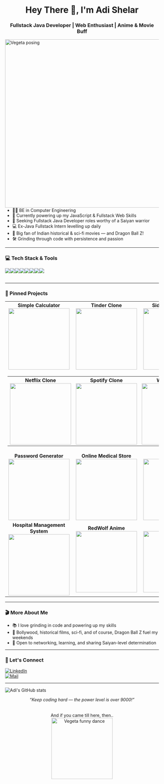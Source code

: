 
<h1 align="center">Hey There 👋, I'm Adi Shelar</h1>
<h3 align="center">Fullstack Java Developer | Web Enthusiast | Anime & Movie Buff</h3>

<img src="https://media4.giphy.com/media/v1.Y2lkPTc5MGI3NjExbmJ4dGgyeGs5ajk5ZnllZnFlZnQxdHVyZ2lhYnp1bzVpODBzeHgweCZlcD12MV9pbnRlcm5hbF9naWZfYnlfaWQmY3Q9Zw/thZQwkCyXSmelSTWru/giphy.gif" width="550" align="right" alt="Vegeta posing">

---

- 🧑‍💻 BE in Computer Engineering
- 🌱 Currently powering up my JavaScript & Fullstack Web Skills
- 🎯 Seeking Fullstack Java Developer roles worthy of a Saiyan warrior
- 💻 Ex-Java Fullstack Intern levelling up daily
- 🎥 Big fan of Indian historical & sci-fi movies — and Dragon Ball Z!
- 🛠️ Grinding through code with persistence and passion

---

### 💻 Tech Stack & Tools

<table>
  <tr><img src="https://img.shields.io/badge/HTML5-informational?style=for-the-badge&logo=html5&logoColor=white" 🎓✅/></tr>
  <tr><img src="https://img.shields.io/badge/CSS3-informational?style=for-the-badge&logo=css3&logoColor=white" 🎓✅/></tr>
  <tr><img src="https://img.shields.io/badge/Javascript-informational?style=for-the-badge&logo=javascript&logoColor=white" 🎓✅/></tr>
  <tr><img src="https://img.shields.io/badge/Java-informational?style=for-the-badge&logo=java&logoColor=white"  🎓✅/></tr>
  
  <tr><img src="https://img.shields.io/badge/MySQL-informational?style=for-the-badge&logo=mysql&logoColor=white" 🎓✅/></tr>
  <tr><img src="https://img.shields.io/badge/React-informational?style=for-the-badge&logo=react&logoColor=white"/></tr>
  <tr><img src="https://img.shields.io/badge/Spring_Boot-informational?style=for-the-badge&logo=spring-boot&logoColor=white" 🎓✅/></tr>
  <tr><img src="https://img.shields.io/badge/Git-informational?style=for-the-badge&logo=git&logoColor=white" 🎓✅/></tr>
</table>


---

### 📌 Pinned Projects

<div align="center">

  <table>
    <tr>
      <td align="center" width="200" height="150">
        <b>Simple Calculator</b><br>
        <img src="https://media3.giphy.com/media/v1.Y2lkPTc5MGI3NjExbGVuNmlsc2U1NHh5djk4bWJxOWJiNTZoMGU4MW1ndXJla3NneXRpaiZlcD12MV9pbnRlcm5hbF9naWZfYnlfaWQmY3Q9Zw/fRhSHzQ4NXOdrHIZJd/giphy.gif" width="200">
      </td>
      <td align="center" width="200" height="150">
        <b>Tinder Clone</b><br>
        <img src="https://media0.giphy.com/media/v1.Y2lkPTc5MGI3NjExOGFheGxqYmVncWN6bmE3ejZ1eHV0M2l4Zzh6am84NW9ydWlyMXJleCZlcD12MV9pbnRlcm5hbF9naWZfYnlfaWQmY3Q9Zw/qg7S7qVMCqP1C/giphy.gif" width="200">
      </td>
      <td align="center" width="200" height="150">
        <b>SidCup Golf Clone</b><br>
        <img src="https://media1.giphy.com/media/v1.Y2lkPTc5MGI3NjExeDUyeHpxM3IxcWxoZjNqenk1MjVzaTM1NzFwOThpczJza2RpaGRxaSZlcD12MV9pbnRlcm5hbF9naWZfYnlfaWQmY3Q9Zw/2t8jyWKydrHcQ/giphy.gif" width="200">
      </td>
    </tr>
    <tr>
      <td colspan="3" align="center">
        <table>
          <tr>
            <td align="center" width="200" height="150">
              <b>Netflix Clone</b><br>
              <img src="https://media3.giphy.com/media/v1.Y2lkPTc5MGI3NjExYjJ5bnYwdHIzMG52dXE0Y2pwMG1oZHpmczRvcGh2a2o5MWxrbTl1eSZlcD12MV9pbnRlcm5hbF9naWZfYnlfaWQmY3Q9Zw/wqfIdmAFqwola/giphy.gif" width="200">
            </td>
            <td align="center" width="200" height="150">
              <b>Spotify Clone</b><br>
              <img src="https://media4.giphy.com/media/v1.Y2lkPTc5MGI3NjExcXJuMGVwOWxmY2x6aGg4dmp4bnh0OWxlcnA1dXFqZzNmcDAyZjBvbSZlcD12MV9pbnRlcm5hbF9naWZfYnlfaWQmY3Q9Zw/svw5mZJdFB41G/giphy.gif" width="200">
            </td>
            <td align="center" width="200" height="150">
              <b>Weather App</b><br>
              <img src="https://media1.giphy.com/media/v1.Y2lkPTc5MGI3NjExanpwMHNqMzJ6Y3c4cDZhcjFyM3ptajJtNjI3c2tzOXpuNW1zYXhxcyZlcD12MV9pbnRlcm5hbF9naWZfYnlfaWQmY3Q9Zw/za5xikuRr0OzK/giphy.gif" width="200">
            </td>
          </tr>
        </table>
      </td>
    </tr>

<tr>
  <td align="center" width="200" height="150">
    <b>Password Generator</b><br>
    <img src="https://media3.giphy.com/media/v1.Y2lkPTc5MGI3NjExMHFzNmptMHJsdWplZGVibXRnZWt1aHhyZmRyaTB2djRoZnVrOHNqMyZlcD12MV9pbnRlcm5hbF9naWZfYnlfaWQmY3Q9Zw/loXfQtPqLxGmbLs9h2/giphy.gif" width="200">
  </td>
  <td align="center" width="200" height="150">
    <b>Online Medical Store</b><br>
    <img src="https://media2.giphy.com/media/v1.Y2lkPTc5MGI3NjExbWE0bXlvd2twYjZ4dWt0bnp2eHBrd3JhYmxza3JmNjFvNmk1Mzg3ZSZlcD12MV9pbnRlcm5hbF9naWZfYnlfaWQmY3Q9Zw/3o6ZsYB8qIkt6EFdgQ/giphy.gif" width="200">
  </td>
  <td align="center" width="200" height="150">
    <b>My Portfolio</b><br>
    <img src="https://media2.giphy.com/media/v1.Y2lkPTc5MGI3NjExaG1rczh3Zmw1ZnZsaXc3bGw2emxiN28zOHNvN3N0aW50OG12NmZibSZlcD12MV9pbnRlcm5hbF9naWZfYnlfaWQmY3Q9Zw/XWlhicKYRKKKgepIBP/giphy.gif" width="200">
  </td>
</tr>


<tr>
  <td align="center" width="200" height="150">
    <b>Hospital Management System</b><br>
    <img src="https://media1.giphy.com/media/v1.Y2lkPTc5MGI3NjExaTh4a3lhODE1bzdjc3cyMGkyb2VqZXNzcWJydTI0dGNtNmY2ZHZwMCZlcD12MV9pbnRlcm5hbF9naWZfYnlfaWQmY3Q9Zw/vHqYqMzqQYl7wdetsS/giphy.gif" width="200">
  </td>
  
  <td align="center" width="200" height="150">
    <b>RedWolf Anime</b><br>
    <img src="https://media2.giphy.com/media/v1.Y2lkPTc5MGI3NjExNnJib3cxYXp3YjlrcnVocGcxMWlvNDhlYzhnbm1nMmFnZmgxb3hzaSZlcD12MV9pbnRlcm5hbF9naWZfYnlfaWQmY3Q9Zw/Ku1FyPdoBXVg4/giphy.gif" width="200">
  </td>
  
  <td align="center" width="200" height="150">
    <b>Portfolio 2</b><br>
    <img src="https://media1.giphy.com/media/v1.Y2lkPTc5MGI3NjExcGQ0cmIyOWl6OWM5OWRoZHRyN2Jxajl2MmEya3RjaHBpY2J6cmZoNSZlcD12MV9pbnRlcm5hbF9naWZfYnlfaWQmY3Q9Zw/znsAD4fS3Z2g6wA55a/giphy.gif" width="200">
  </td>
</tr>

    



    
  </table>

</div>

---

### 🎬 More About Me
- 📚 I love grinding in code and powering up my skills  
- 🍿 Bollywood, historical films, sci-fi, and of course, Dragon Ball Z fuel my weekends  
- 🤝 Open to networking, learning, and sharing Saiyan-level determination

---

### 🚀 Let's Connect
[![LinkedIn](https://img.shields.io/badge/LinkedIn-blue?style=for-the-badge&logo=linkedin&logoColor=white)](https://www.linkedin.com/in/adi190717)  
[![Mail](https://img.shields.io/badge/Email-informational?style=for-the-badge&logo=gmail&logoColor=white)](mailto:adishelar2001@gmail.com)  

---

![Adi's GitHub stats](https://github-readme-stats.vercel.app/api?username=ADI190717&show_icons=true&hide_title=true&theme=radical)

<p align="center">
  <i>“Keep coding hard — the power level is over 9000!”</i>  
  <br>
  <br><br>
  And if you came till here, then.. 
  <br>
  <img src="https://media3.giphy.com/media/v1.Y2lkPTc5MGI3NjExbjV5c2g4N3JsZWUyZG13eW03angwMmJ6c3ZtZTBmdTFldW5hZTB2ZiZlcD12MV9pbnRlcm5hbF9naWZfYnlfaWQmY3Q9Zw/3oz8xIsloV7zOmt81G/giphy.gif" width="200" alt="Vegeta funny dance">
</p>
